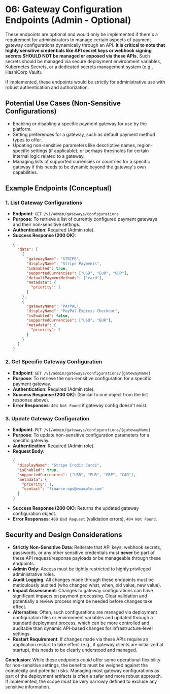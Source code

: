 # 06: Gateway Configuration Endpoints (Admin - Optional)

These endpoints are optional and would only be implemented if there's a requirement for administrators to manage certain aspects of payment gateway configurations dynamically through an API. **It is critical to note that highly sensitive credentials like API secret keys or webhook signing secrets SHOULD NOT be managed or exposed via these APIs.** Such secrets should be managed via secure deployment environment variables, Kubernetes Secrets, or a dedicated secrets management system (e.g., HashiCorp Vault).

If implemented, these endpoints would be strictly for administrative use with robust authentication and authorization.

## Potential Use Cases (Non-Sensitive Configurations)

*   Enabling or disabling a specific payment gateway for use by the platform.
*   Setting preferences for a gateway, such as default payment method types to offer.
*   Updating non-sensitive parameters like descriptive names, region-specific settings (if applicable), or perhaps thresholds for certain internal logic related to a gateway.
*   Managing lists of supported currencies or countries for a specific gateway if this needs to be dynamic beyond the gateway's own capabilities.

## Example Endpoints (Conceptual)

### 1. List Gateway Configurations

*   **Endpoint**: `GET /v1/admin/gateways/configurations`
*   **Purpose**: To retrieve a list of currently configured payment gateways and their non-sensitive settings.
*   **Authentication**: Required (Admin role).
*   **Success Response (200 OK)**:
    ```json
    {
      "data": [
        {
          "gatewayName": "STRIPE",
          "displayName": "Stripe Payments",
          "isEnabled": true,
          "supportedCurrencies": ["USD", "EUR", "GBP"],
          "defaultPaymentMethods": ["card"],
          "metadata": {
            "priority": 1
          }
        },
        {
          "gatewayName": "PAYPAL",
          "displayName": "PayPal Express Checkout",
          "isEnabled": false,
          "supportedCurrencies": ["USD", "EUR"],
          "metadata": {
            "priority": 2
          }
        }
      ]
    }
    ```

### 2. Get Specific Gateway Configuration

*   **Endpoint**: `GET /v1/admin/gateways/configurations/{gatewayName}`
*   **Purpose**: To retrieve the non-sensitive configuration for a specific payment gateway.
*   **Authentication**: Required (Admin role).
*   **Success Response (200 OK)**: (Similar to one object from the list response above).
*   **Error Responses**: `404 Not Found` if gateway config doesn't exist.

### 3. Update Gateway Configuration

*   **Endpoint**: `PUT /v1/admin/gateways/configurations/{gatewayName}`
*   **Purpose**: To update non-sensitive configuration parameters for a specific gateway.
*   **Authentication**: Required (Admin role).
*   **Request Body**:
    ```json
    {
      "displayName": "Stripe Credit Cards",
      "isEnabled": true,
      "supportedCurrencies": ["USD", "EUR", "GBP", "CAD"],
      "metadata": {
        "priority": 1,
        "contact": "finance-ops@example.com"
      }
    }
    ```
*   **Success Response (200 OK)**: Returns the updated gateway configuration object.
*   **Error Responses**: `400 Bad Request` (validation errors), `404 Not Found`.

## Security and Design Considerations

*   **Strictly Non-Sensitive Data**: Reiterate that API keys, webhook secrets, passwords, or any other sensitive credentials must **never** be part of these API request/response payloads or be manageable through these endpoints.
*   **Admin Only**: Access must be tightly restricted to highly privileged administrative roles.
*   **Audit Logging**: All changes made through these endpoints must be meticulously audited (who changed what, when, old value, new value).
*   **Impact Assessment**: Changes to gateway configurations can have significant impacts on payment processing. Clear validation and potentially a review process might be needed before changes take effect.
*   **Alternative**: Often, such configurations are managed via deployment configuration files or environment variables and updated through a standard deployment process, which can be more controlled and auditable than dynamic API-based changes for infrastructure-level settings.
*   **Restart Requirement**: If changes made via these APIs require an application restart to take effect (e.g., if gateway clients are initialized at startup), this needs to be clearly understood and managed.

**Conclusion**: While these endpoints *could* offer some operational flexibility for non-sensitive settings, the benefits must be weighed against the complexity and potential risks. Managing most gateway configurations as part of the deployment artifacts is often a safer and more robust approach. If implemented, the scope must be very narrowly defined to exclude any sensitive information.
